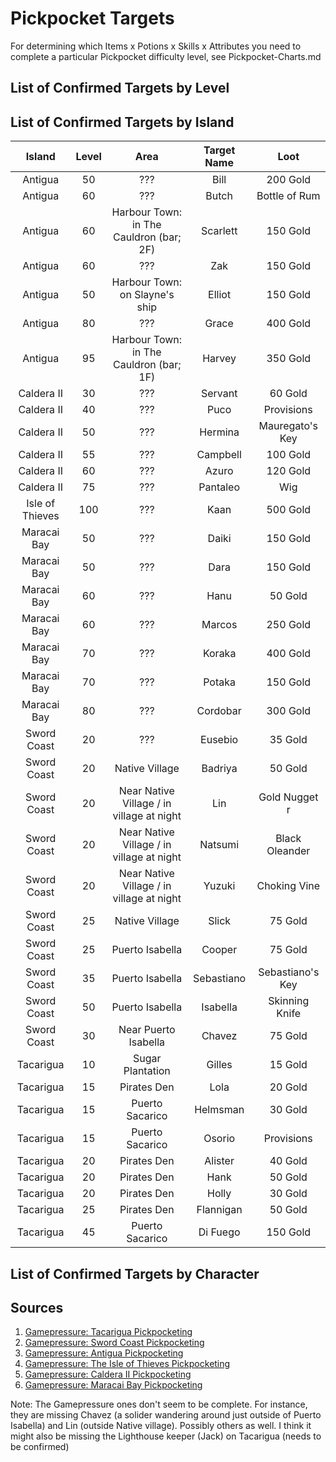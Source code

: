 # Pickpocket Targets

For determining which Items x Potions x Skills x Attributes you need to complete a particular Pickpocket difficulty level, see Pickpocket-Charts.md

## List of Confirmed Targets by Level


## List of Confirmed Targets by Island

| Island          | Level | Area                                      | Target Name | Loot             |
|:---------------:|:-----:|:-----------------------------------------:|:-----------:|:----------------:|
| Antigua         | 50    | ???                                       | Bill        | 200 Gold         |
| Antigua         | 60    | ???                                       | Butch       | Bottle of Rum    |
| Antigua         | 60    | Harbour Town: in The Cauldron (bar; 2F)   | Scarlett    | 150 Gold         |
| Antigua         | 60    | ???                                       | Zak         | 150 Gold         |
| Antigua         | 50    | Harbour Town: on Slayne's ship            | Elliot      | 150 Gold         |
| Antigua         | 80    | ???                                       | Grace       | 400 Gold         |
| Antigua         | 95    | Harbour Town: in The Cauldron (bar; 1F)   | Harvey      | 350 Gold         |
| Caldera II      | 30    | ???                                       | Servant     | 60 Gold          |
| Caldera II      | 40    | ???                                       | Puco        | Provisions       |
| Caldera II      | 50    | ???                                       | Hermina     | Mauregato's Key  |
| Caldera II      | 55    | ???                                       | Campbell    | 100 Gold         |
| Caldera II      | 60    | ???                                       | Azuro       | 120 Gold         |
| Caldera II      | 75    | ???                                       | Pantaleo    | Wig              |
| Isle of Thieves | 100   | ???                                       | Kaan        | 500 Gold         |
| Maracai Bay     | 50    | ???                                       | Daiki       | 150 Gold         |
| Maracai Bay     | 50    | ???                                       | Dara        | 150 Gold         |
| Maracai Bay     | 60    | ???                                       | Hanu        | 50 Gold          |
| Maracai Bay     | 60    | ???                                       | Marcos      | 250 Gold         |
| Maracai Bay     | 70    | ???                                       | Koraka      | 400 Gold         |
| Maracai Bay     | 70    | ???                                       | Potaka      | 150 Gold         |
| Maracai Bay     | 80    | ???                                       | Cordobar    | 300 Gold         |
| Sword Coast     | 20    | ???                                       | Eusebio     | 35 Gold          |
| Sword Coast     | 20    | Native Village                            | Badriya     | 50 Gold          |
| Sword Coast     | 20    | Near Native Village / in village at night | Lin         | Gold Nugget  r   |
| Sword Coast     | 20    | Near Native Village / in village at night | Natsumi     | Black Oleander   |
| Sword Coast     | 20    | Near Native Village / in village at night | Yuzuki      | Choking Vine     |
| Sword Coast     | 25    | Native Village                            | Slick       | 75 Gold          |
| Sword Coast     | 25    | Puerto Isabella                           | Cooper      | 75 Gold          |
| Sword Coast     | 35    | Puerto Isabella                           | Sebastiano  | Sebastiano's Key |
| Sword Coast     | 50    | Puerto Isabella                           | Isabella    | Skinning Knife   |
| Sword Coast     | 30    | Near Puerto Isabella                      | Chavez      | 75 Gold          |
| Tacarigua       | 10    | Sugar Plantation                          | Gilles      | 15 Gold          |
| Tacarigua       | 15    | Pirates Den                               | Lola        | 20 Gold          |
| Tacarigua       | 15    | Puerto Sacarico                           | Helmsman    | 30 Gold          |
| Tacarigua       | 15    | Puerto Sacarico                           | Osorio      | Provisions       |
| Tacarigua       | 20    | Pirates Den                               | Alister     | 40 Gold          |
| Tacarigua       | 20    | Pirates Den                               | Hank        | 50 Gold          |
| Tacarigua       | 20    | Pirates Den                               | Holly       | 30 Gold          |
| Tacarigua       | 25    | Pirates Den                               | Flannigan   | 50 Gold          |
| Tacarigua       | 45    | Puerto Sacarico                           | Di Fuego    | 150 Gold         |

## List of Confirmed Targets by Character

## Sources

1. [Gamepressure: Tacarigua Pickpocketing](https://guides.gamepressure.com/risen2/guide.asp?ID=14799)
2. [Gamepressure: Sword Coast Pickpocketing](https://guides.gamepressure.com/risen2/guide.asp?ID=14878)
3. [Gamepressure: Antigua Pickpocketing](https://guides.gamepressure.com/risen2/guide.asp?ID=14879)
4. [Gamepressure: The Isle of Thieves Pickpocketing](https://guides.gamepressure.com/risen2/guide.asp?ID=14928)
5. [Gamepressure: Caldera II Pickpocketing](https://guides.gamepressure.com/risen2/guide.asp?ID=15134)
6. [Gamepressure: Maracai Bay Pickpocketing](https://guides.gamepressure.com/risen2/guide.asp?ID=15135)

Note: The Gamepressure ones don't seem to be complete. For instance, they are missing Chavez (a solider wandering around just outside of Puerto Isabella) and Lin (outside Native village). Possibly others as well. I think it might also be missing the Lighthouse keeper (Jack) on Tacarigua (needs to be confirmed)
